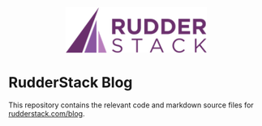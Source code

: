 <p align="center"><a href="https://rudderstack.com"><img src="https://raw.githubusercontent.com/rudderlabs/rudder-server/master/resources/RudderStack.png" alt="RudderStack - The smart customer data pipeline" height="90"/></a></p>
<h1 align="center"></h1>

# RudderStack Blog

This repository contains the relevant code and markdown source files for [rudderstack.com/blog](https://rudderstack.com/blog/).
